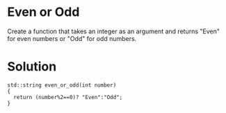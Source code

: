 # Even or Odd
Create a function that takes an integer as an argument and returns "Even" for even numbers or "Odd" for odd numbers.
# Solution
```
std::string even_or_odd(int number) 
{
  return (number%2==0)? "Even":"Odd";
}
```
